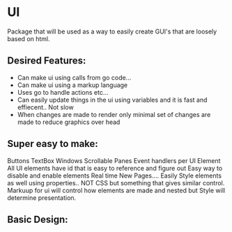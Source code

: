 # UI

Package that will be used as a way to easily create GUI's that are loosely based on
html.

## Desired Features:

- Can make ui using calls from go code...
- Can make ui using a markup language
- Uses go to handle actions etc...
- Can easily update things in the ui using variables and it is fast and effiecent.. Not slow
- When changes are made to render only minimal set of changes are made to reduce graphics over head


## Super easy to make:
Buttons
TextBox
Windows
Scrollable Panes
Event handlers per UI Element
All UI elements have id that is easy to reference and figure out
Easy way to disable and enable elements
Real time New Pages....
Easily Style elements as well using properties.. NOT CSS but something that gives similar control.
Markuup for ui will control how elements are made and nested but Style will determine presentation.


## Basic Design:
